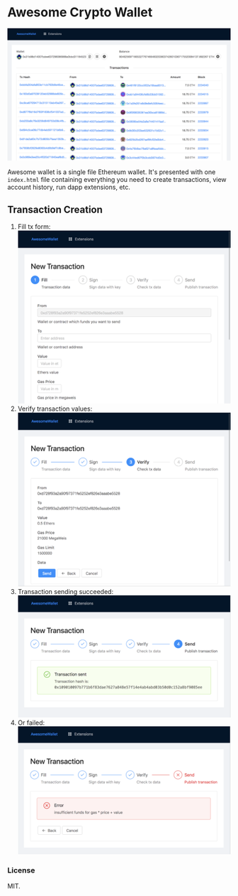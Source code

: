 # Awesome Crypto Wallet

![](docs/acw-ui-screenshot.png)

Awesome wallet is a single file Ethereum wallet. It's presented with one
`index.html` file containing everything you need to create transactions, view
account history, run dapp extensions, etc.

## Transaction Creation

1. Fill tx form:
  ![](docs/acw-ui-tx-form.png)
2. Verify transaction values:
  ![](docs/acw-ui-tx-verify.png)
3. Transaction sending succeeded:
  ![](docs/acw-ui-tx-sent.png)
4. Or failed:
  ![](docs/acw-ui-tx-fail.png)

### License

MIT.
